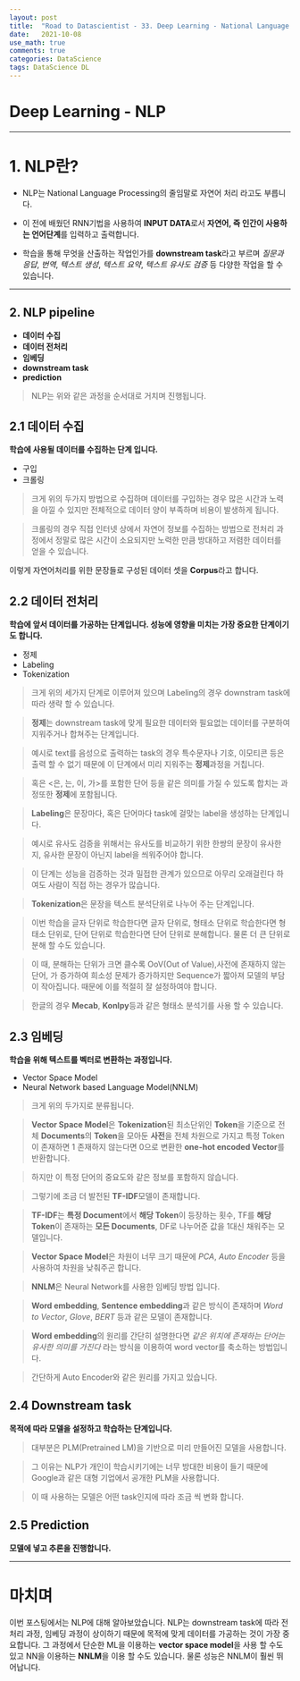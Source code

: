 ```yaml
---
layout: post
title:  "Road to Datascientist - 33. Deep Learning - National Language Processing"
date:   2021-10-08
use_math: true
comments: true
categories: DataScience 
tags: DataScience DL
---
```

# Deep Learning - NLP

---

# 1. NLP란?

* NLP는 National Language Processing의 줄임말로 자연어 처리 라고도 부릅니다.

* 이 전에 배웠던 RNN기법을 사용하여 **INPUT DATA**로서 **자연어, 즉 인간이 사용하는 언어단계**를 입력하고 출력합니다.

* 학습을 통해 무엇을 산출하는 작업인가를 **downstream task**라고 부르며 *질문과 응답*, *번역*, *텍스트 생성*, *텍스트 요약*, *텍스트 유사도 검증* 등 다양한 작업을 할 수 있습니다.

---

## 2. NLP pipeline

* **데이터 수집**
* **데이터 전처리**
* **임베딩**
* **downstream task**
* **prediction**

> NLP는 위와 같은 과정을 순서대로 거치며 진행됩니다.

## 2.1 데이터 수집

**학습에 사용될 데이터를 수집하는 단계 입니다.**

* 구입
* 크롤링

> 크게 위의 두가지 방법으로 수집하며 데이터를 구입하는 경우 많은 시간과 노력을 아낄 수 있지만 전체적으로 데이터 양이 부족하며 비용이 발생하게 됩니다.

> 크롤링의 경우 직접 인터넷 상에서 자연어 정보를 수집하는 방법으로 전처리 과정에서 정말로 많은 시간이 소요되지만 노력한 만큼 방대하고 저렴한 데이터를 얻을 수 있습니다.

이렇게 자연어처리를 위한 문장들로 구성된 데이터 셋을 **Corpus**라고 합니다.

## 2.2 데이터 전처리

**학습에 앞서 데이터를 가공하는 단계입니다. 성능에 영향을 미치는 가장 중요한 단계이기도 합니다.**

* 정제
* Labeling
* Tokenization

> 크게 위의 세가지 단계로 이루어져 있으며 Labeling의 경우 downstram task에 따라 생략 할 수 있습니다.

> **정제**는 downstream task에 맞게 필요한 데이터와 필요없는 데이터를 구분하여 지워주거나 합쳐주는 단계입니다.

> 예시로 text를 음성으로 출력하는 task의 경우 특수문자나 기호, 이모티콘 등은 출력 할 수 없기 때문에 이 단계에서 미리 지워주는 **정제**과정을 거칩니다.

> 혹은 <은, 는, 이, 가>를 포함한 단어 등을 같은 의미를 가질 수 있도록 합치는 과정또한 **정제**에 포함됩니다.

> **Labeling**은 문장마다, 혹은 단어마다 task에 걸맞는 label을 생성하는 단계입니다.

> 예시로 유사도 검증을 위해서는 유사도를 비교하기 위한 한쌍의 문장이 유사한지, 유사한 문장이 아닌지 label을 씌워주어야 합니다.

> 이 단계는 성능을 검증하는 것과 밀접한 관계가 있으므로 아무리 오래걸린다 하여도 사람이 직접 하는 경우가 많습니다.

> **Tokenization**은 문장을 텍스트 분석단위로 나누어 주는 단계입니다.

> 이번 학습을 글자 단위로 학습한다면 글자 단위로, 형태소 단위로 학습한다면 형태소 단위로, 단어 단위로 학습한다면 단어 단위로 분해합니다. 물론 더 큰 단위로 분해 할 수도 있습니다.

> 이 때, 분해하는 단위가 크면 클수록 OoV(Out of Value),사전에 존재하지 않는 단어, 가 증가하여 희소성 문제가 증가하지만 Sequence가 짧아져 모델의 부담이 작아집니다. 때문에 이를 적절히 잘 설정하여야 합니다.

> 한글의 경우 **Mecab**, **Konlpy**등과 같은 형태소 분석기를 사용 할 수 있습니다.

## 2.3 임베딩

**학습을 위해 텍스트를 벡터로 변환하는 과정입니다.**

* Vector Space Model
* Neural Network based Language Model(NNLM)

> 크게 위의 두가지로 분류됩니다.

> **Vector Space Model**은 **Tokenization**된 최소단위인 **Token**을 기준으로 전체 **Documents**의 **Token**을 모아둔 **사전**을 전체 차원으로 가지고 특정 Token이 존재하면 1 존재하지 않는다면 0으로 변환한 **one-hot encoded Vector**를 반환합니다.

> 하지만 이 특정 단어의 중요도와 같은 정보를 포함하지 않습니다.

> 그렇기에 조금 더 발전된 **TF-IDF**모델이 존재합니다.

> **TF-IDF**는 **특정 Document**에서 **해당 Token**이 등장하는 횟수, TF를 **해당 Token**이 존재하는 **모든 Documents**, DF로 나누어준 값을 1대신 채워주는 모델입니다.

> **Vector Space Model**은 차원이 너무 크기 때문에 *PCA*, *Auto Encoder* 등을 사용하여 차원을 낮춰주곤 합니다.

> **NNLM**은 Neural Network를 사용한 임베딩 방법 입니다.

> **Word embedding**, **Sentence embedding**과 같은 방식이 존재하며 *Word to Vector*, *Glove*, *BERT* 등과 같은 모델이 존재합니다.

> **Word embedding**의 원리를 간단히 설명한다면 *같은 위치에 존재하는 단어는 유사한 의미를 가진다* 라는 방식을 이용하여 word vector를 축소하는 방법입니다.

> 간단하게 Auto Encoder와 같은 원리를 가지고 있습니다.


## 2.4 Downstream task

**목적에 따라 모델을 설정하고 학습하는 단계입니다.**

> 대부분은 PLM(Pretrained LM)을 기반으로 미리 만들어진 모델을 사용합니다.

> 그 이유는 NLP가 개인이 학습시키기에는 너무 방대한 비용이 들기 때문에 Google과 같은 대형 기업에서 공개한 PLM을 사용합니다.

> 이 때 사용하는 모델은 어떤 task인지에 따라 조금 씩 변화 합니다.

## 2.5 Prediction

**모델에 넣고 추론을 진행합니다.**

---

# 마치며
이번 포스팅에서는 NLP에 대해 알아보았습니다. NLP는 downstream task에 따라 전처리 과정, 임베딩 과정이 상이하기 때문에 목적에 맞게 데이터를 가공하는 것이 가장 중요합니다. 그 과정에서 단순한 ML을 이용하는 **vector space model**을 사용 할 수도 있고 NN을 이용하는 **NNLM**을 이용 할 수도 있습니다. 물론 성능은 NNLM이 훨씬 뛰어납니다.